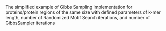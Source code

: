 The simplified example of Gibbs Sampling implementation for proteins/protein regions of the same size with defined parameters of k-mer length, number of Randomized Motif Search iterations, and number of GibbsSampler iterations
